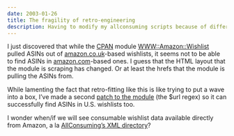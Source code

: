 ```yaml
---
date: 2003-01-26
title: The fragility of retro-engineering
description: Having to modify my allconsuming scripts because of differences between amazon.co.uk and amazon.com data.
---
```



I just discovered that while the [CPAN](http://www.cpan.org/) module [WWW::Amazon::Wishlist](http://search.cpan.org/author/SIMONW/WWW-Amazon-Wishlist-0.85/) pulled ASINs out of [amazon.co.uk](http://www.amazon.co.uk/)-based wishlists, it seems not to be able to find ASINs in [amazon.com](http://www.amazon.com/)-based ones. I guess that the HTML layout that the module is scraping has changed. Or at least the hrefs that the module is pulling the ASINs from.

While lamenting the fact that retro-fitting like this is like trying to put a wave into a box, I’ve made a second [patch to the module](/~dj/2003/01/Wishlist.pm.diff.txt) (the $url regex) so it can successfully find ASINs in U.S. wishlists too.

I wonder when/if we will see consumable wishlist data available directly from Amazon, a la [AllConsuming’s XML directory](http://allconsuming.net/xml)?
